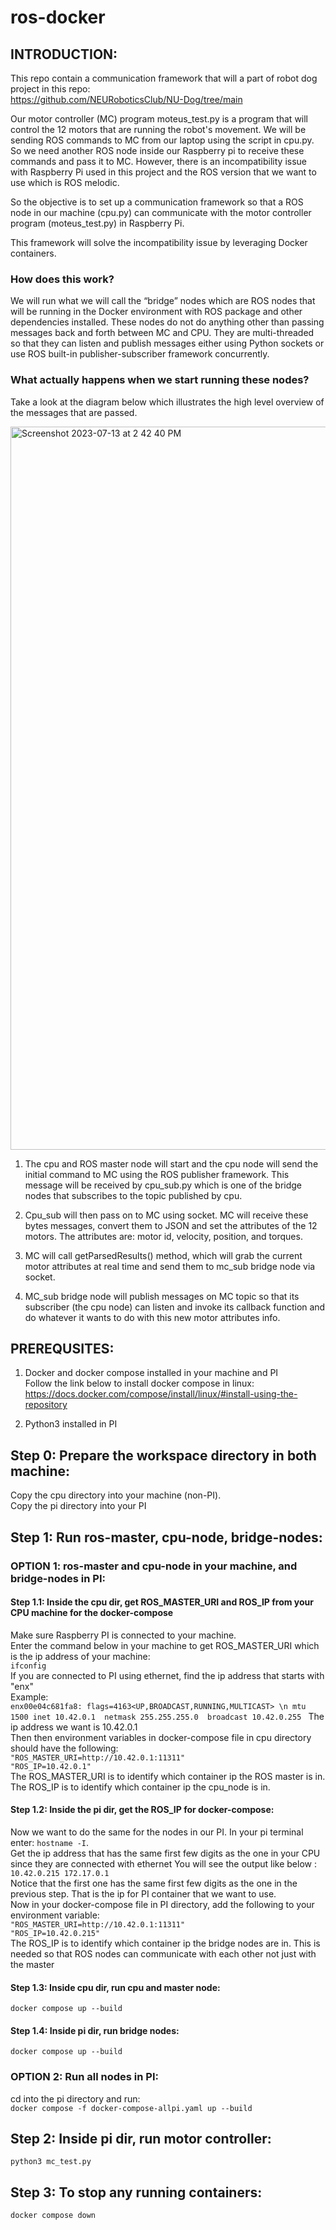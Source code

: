 # ros-docker
## INTRODUCTION: 
This repo contain a communication framework that will a part of robot dog project in this repo:  
https://github.com/NEURoboticsClub/NU-Dog/tree/main  

Our motor controller (MC) program moteus_test.py is a program that will control the 12 motors that are running the robot's movement. We will be sending ROS commands to MC from our laptop using the script in cpu.py.  
So we need another ROS node inside our Raspberry pi to receive these commands and pass it to MC. However, there is an incompatibility issue with Raspberry Pi used in this project and the ROS version that we want to use which is ROS melodic.  

So the objective is to set up a communication framework so that a ROS node in our machine (cpu.py) can communicate with the motor controller program (moteus_test.py) in Raspberry Pi.  

This framework will solve the incompatibility issue by leveraging Docker containers.  

### How does this work?  
We will run what we will call the “bridge” nodes which are ROS nodes that will be running in the Docker environment with ROS package and other dependencies installed. These nodes do not do anything other than passing messages back and forth between MC and CPU. They are multi-threaded so that they can listen and publish messages either using Python sockets or use ROS built-in publisher-subscriber framework concurrently. 

### What actually happens when we start running these nodes?  

Take a look at the diagram below which illustrates the high level overview of the messages that are passed.  

<img width="1157" alt="Screenshot 2023-07-13 at 2 42 40 PM" src="https://github.com/freecode23/ros-docker/assets/67333705/8d88c263-55ef-4767-9753-e63fb5ea1e48"> 

1. The cpu and ROS master node will start and the cpu node will send the initial command to MC using the ROS publisher framework. This message will be received by cpu_sub.py which is one of the bridge nodes that subscribes to the topic published by cpu.  

2. Cpu_sub will then pass on to MC using socket. MC will receive these bytes messages, convert them to JSON and set the attributes of the 12 motors. The attributes are: motor id, velocity, position, and torques.  

3. MC will call getParsedResults() method, which will grab the current motor attributes at real time and send them to mc_sub bridge node via socket.  

4. MC_sub bridge node will publish messages on MC topic so that its subscriber (the cpu node) can listen and invoke its callback function and do whatever it wants to do with this new motor attributes info.  

## PREREQUSITES:  
1. Docker and docker compose installed in your machine and PI  
Follow the link below to install docker compose in linux:  
https://docs.docker.com/compose/install/linux/#install-using-the-repository  

2. Python3 installed in PI  
## Step 0: Prepare the workspace directory in both machine:  
Copy the cpu directory into your machine (non-PI).  
Copy the pi directory into your PI

## Step 1: Run ros-master, cpu-node, bridge-nodes:  
### OPTION 1: ros-master and cpu-node in your machine, and bridge-nodes in PI:  
#### Step 1.1: Inside the cpu dir, get ROS_MASTER_URI and ROS_IP from your CPU machine for the docker-compose
Make sure Raspberry PI is connected to your machine.    
Enter the command below in your machine to get ROS_MASTER_URI which is the ip address of your machine:  
```ifconfig```  
If you are connected to PI using ethernet, find the ip address that starts with "enx"  
Example:  
```enx00e04c681fa8: flags=4163<UP,BROADCAST,RUNNING,MULTICAST> \n mtu 1500 inet 10.42.0.1  netmask 255.255.255.0  broadcast 10.42.0.255 ```
The ip address we want is 10.42.0.1  
Then then environment variables in docker-compose file in cpu directory should have the following:  
```"ROS_MASTER_URI=http://10.42.0.1:11311"```  
```"ROS_IP=10.42.0.1"```  
The ROS_MASTER_URI is to identify which container ip the ROS master is in.  
The ROS_IP is to identify which container ip the cpu_node is in. 

#### Step 1.2: Inside the pi dir, get the ROS_IP for docker-compose:  
Now we want to do the same for the nodes in our PI. 
In your pi terminal enter: 
```hostname -I```.  
Get the ip address that has the same first few digits as the one in your CPU since they are connected with ethernet
You will see the output like below  :
```10.42.0.215 172.17.0.1 ```  
Notice that the first one has the same first few digits as the one in the previous step. That is the ip for PI container that we want to use.  
Now in your docker-compose file in PI directory, add the following to your environment variable:  
```"ROS_MASTER_URI=http://10.42.0.1:11311"```  
```"ROS_IP=10.42.0.215"```  
The ROS_IP is to identify which container ip the bridge nodes are in. 
This is needed so that ROS nodes can communicate with each other not just with the master  


#### Step 1.3: Inside cpu dir, run cpu and master node:  
```docker compose up --build```  

#### Step 1.4: Inside pi dir, run bridge nodes:  
```docker compose up --build``` 

### OPTION 2: Run all nodes in PI:  
cd into the pi directory and run:  
```docker compose -f docker-compose-allpi.yaml up --build```

## Step 2: Inside pi dir, run motor controller:  
```python3 mc_test.py```  

## Step 3: To stop any running containers:  
```docker compose down```
